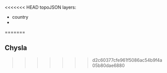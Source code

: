 <<<<<<< HEAD
topoJSON layers:
 - country
 - 
=======
## Chysla
>>>>>>> d2c60377cfe961f5086ac54b9f4a05b80dae6880
